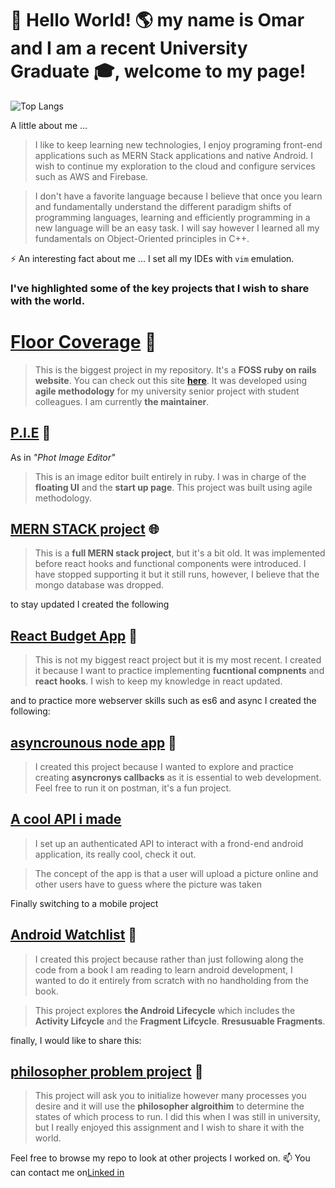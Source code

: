 <!-- @format -->
# 👋 Hello World! 🌎 my name is Omar and I am a recent University Graduate 🎓, welcome to my page!

 ![Top Langs](https://github-readme-stats.vercel.app/api/top-langs/?username=OmarBitar&theme=tokyonight)

A little about me ...

>I like to keep learning new technologies, I enjoy programing front-end applications such as MERN Stack applications and native Android. I wish to continue my exploration to the cloud and configure services such as AWS and Firebase.  

>I don't have a favorite language because I believe that once you learn and fundamentally understand the different paradigm shifts of programming languages, learning and efficiently programming in a new language will be an easy task. I will say however I learned all my fundamentals on Object-Oriented principles in C++. 

⚡ An interesting fact about me ... I set all my IDEs with `vim` emulation.

### I've highlighted some of the key projects that I wish to share with the world.

# [Floor Coverage](https://github.com/FloorCoverage/FloorCoverageSite) 💎
>This is the biggest project in my repository. It's a __FOSS ruby on rails website__. You can check out this site __[here](http://floorcoverage.herokuapp.com/users/sign_in)__. It was developed using __agile methodology__ for my university senior project with student colleagues. I am currently __the maintainer__.


## [P.I.E](https://github.com/FrancescoLimoni/P.I.E) 🥧 
As in _"Phot Image Editor"_ 
>This is an image editor built entirely in ruby. I was in charge of the __floating UI__ and the __start up page__. This project was built using agile methodology.

## [MERN STACK project](https://github.com/OmarBitar/omarsFilmCaveFrontEnd) 🌐 
>This is a __full MERN stack project__, but it's a bit old. It was implemented before react hooks and functional components were introduced. I have stopped supporting it but it still runs, however, I believe that the mongo database was dropped.

to stay updated I created the following

## [React Budget App](https://github.com/OmarBitar/react_buget_app_tut) 🏦 
>This is not my biggest react project but it is my most recent. I created it because I want to practice implementing __fucntional compnents__ and __react hooks__. I wish to keep my knowledge in react updated.

and to practice more webserver skills such as es6 and async I created the following: 

## [asyncrounous node app](https://github.com/OmarBitar/expressNodeReview) 🔄
>I created this project because I wanted to explore and practice creating __asyncronys callbacks__ as it is essential to web development. Feel free to run it on postman, it's a fun project.

## [A cool API i made](https://github.com/OmarBitar/guess_where_project)
>I set up an authenticated API to interact with a frond-end android application, its really cool, check it out. 

>The concept of the app is that a user will upload a picture online and other users have to guess where the picture was taken

Finally switching to a mobile project 
## [Android Watchlist](https://github.com/OmarBitar/simple_android_watchlist) 📱
>I created this project because rather than just following along the code from a book I am reading to learn android development, I wanted to do it entirely from scratch with no handholding from the book. 

>This project explores __the Android Lifecycle__ which includes the __Activity Lifcycle__ and the __Fragment Lifcycle__. __Rresusuable Fragments__. 


finally, I would like to share this:
## [philosopher problem project](https://github.com/OmarBitar/philoserpher_problem) 🤔
>This project will ask you to initialize however many processes you desire and it will use the __philosopher algroithim__ to determine the states of which process to run. I did this when I was still in university, but I really enjoyed this assignment and I wish to share it with the world.

Feel free to browse my repo to look at other projects I worked on. 📫  You can contact me on[Linked in](www.linkedin.com/in/omar-al-bitar)
